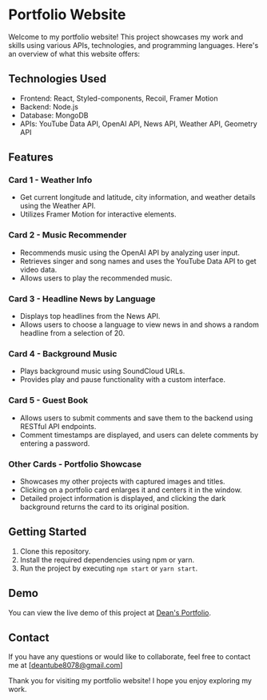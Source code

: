# Portfolio Website

Welcome to my portfolio website! This project showcases my work and skills using various APIs, technologies, and programming languages. Here's an overview of what this website offers:

## Technologies Used

- Frontend: React, Styled-components, Recoil, Framer Motion
- Backend: Node.js
- Database: MongoDB
- APIs: YouTube Data API, OpenAI API, News API, Weather API, Geometry API

## Features

### Card 1 - Weather Info

- Get current longitude and latitude, city information, and weather details using the Weather API.
- Utilizes Framer Motion for interactive elements.

### Card 2 - Music Recommender

- Recommends music using the OpenAI API by analyzing user input.
- Retrieves singer and song names and uses the YouTube Data API to get video data.
- Allows users to play the recommended music.

### Card 3 - Headline News by Language

- Displays top headlines from the News API.
- Allows users to choose a language to view news in and shows a random headline from a selection of 20.

### Card 4 - Background Music

- Plays background music using SoundCloud URLs.
- Provides play and pause functionality with a custom interface.

### Card 5 - Guest Book

- Allows users to submit comments and save them to the backend using RESTful API endpoints.
- Comment timestamps are displayed, and users can delete comments by entering a password.

### Other Cards - Portfolio Showcase

- Showcases my other projects with captured images and titles.
- Clicking on a portfolio card enlarges it and centers it in the window.
- Detailed project information is displayed, and clicking the dark background returns the card to its original position.

## Getting Started

1. Clone this repository.
2. Install the required dependencies using npm or yarn.
3. Run the project by executing `npm start` or `yarn start`.

## Demo

You can view the live demo of this project at [Dean's Portfolio](https://portfolio-ver2-chi.vercel.app/).

## Contact

If you have any questions or would like to collaborate, feel free to contact me at [deantube8078@gmail.com]

Thank you for visiting my portfolio website! I hope you enjoy exploring my work.
